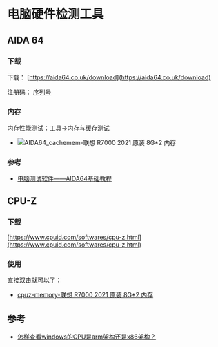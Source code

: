 # 电脑硬件检测工具

## AIDA 64

### 下载

下载： [https://aida64.co.uk/download](https://aida64.co.uk/download)

注册码： [序列号](https://www.aida64.cc/key)

### 内存

内存性能测试：工具→内存与缓存测试

* ![AIDA64_cachemem-联想 R7000 2021 原装 8G*2 内存](..\_images\AIDA64_cachemem-2022-02-20-8Gx2.png)

### 参考

* [电脑测试软件——AIDA64基础教程](https://zhuanlan.zhihu.com/p/303471393)

## CPU-Z

### 下载

[https://www.cpuid.com/softwares/cpu-z.html](https://www.cpuid.com/softwares/cpu-z.html)

### 使用

直接双击就可以了：

* [cpuz-memory-联想 R7000 2021 原装 8G*2 内存](../_images/cpuz-memory-2022-02-20-8Gx2.png)

## 参考

* [怎样查看windows的CPU是arm架构还是x86架构？](https://jingyan.baidu.com/article/676629974cf3c915d41b843f.html)
